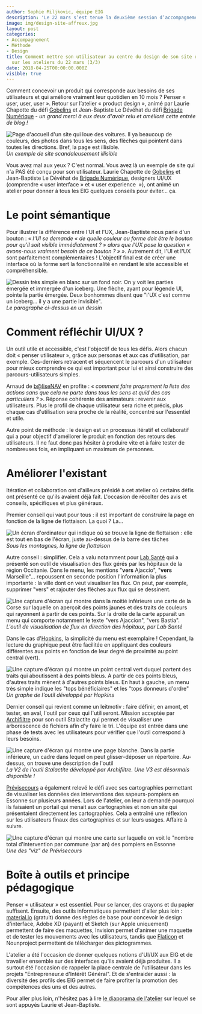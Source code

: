 ```yaml
---
author: Sophie Miljkovic, équipe EIG
description: 'Le 22 mars s’est tenue la deuxième session d’accompagnement des entrepreneurs d’intérêt général. En présence des mentors des défis, nous avons travaillé sur 3 ateliers, orientés « utilisateurs » : recherche produit et utilisateurs, design et conception du produit avec ses utilisateurs, ouverture du code source.'
image: img/design-site-affreux.jpg
layout: post
categories:
- Accompagnement
- Méthode
- Design
title: Comment mettre son utilisateur au centre du design de son site ou de son outil ?  Retour
  sur les ateliers du 22 mars (3/3)
date: 2018-04-25T00:00:00.000Z
visible: true
---
```


Comment concevoir un produit qui corresponde aux besoins de ses
utilisateurs et qui améliore vraiment leur quotidien en 10 mois ?
Penser « user, user, user ».  Retour sur l’atelier « product design »,
animé par Laurie Chapotte du défi
[Gobelins](/defis/2018/gobelins.html)
et Jean-Baptiste Le Dévéhat du défi [Brigade
Numérique](/defis/2018/brigadenumerique.html) - *un grand merci à eux
deux d'avoir relu et amélioré cette entrée de blog !*

![Page d'accueil d'un site qui loue des voitures. Il ya beaucoup de couleurs, des photos dans tous les sens, des flèches qui pointent dans toutes les directions. Bref, la page est illisible.](/img/blog/design-site-affreux.jpg)
_Un exemple de site scandaleusement illisible_

Vous avez mal aux yeux ? C'est normal. Vous avez là un exemple de site
qui n'a PAS été conçu pour son utilisateur. Laurie Chapotte de
[Gobelins](/defis/2017/gobelins.html) et Jean-Baptiste Le Dévéhat de
[Brigade Numérique](/defis/2018/brigadenumerique.html), designers
UI/UX (comprendre « user interface » et « user experience  »), ont
animé un atelier pour donner à tous les EIG quelques conseils pour
éviter… ça.

# Le point sémantique

Pour illustrer la différence entre l'UI et l'UX, Jean-Baptiste nous
parle d'un bouton : _« l'UI se demande « de quelle couleur ou forme
doit être le bouton pour qu'il soit visible immédiatement ? » alors
que l'UX pose la question « avons-nous vraiment besoin de ce
bouton ? » »_. Autrement dit, l'UI et l'UX sont parfaitement
complémentaires !  L'objectif final est de créer une interface où la
forme sert la fonctionnalité en rendant le site accessible et
compréhensible.

![Dessin très simple en blanc sur un fond noir. On y voit les parties émergée et immergée d'un iceberg. Une flèche, ayant pour légende UI, pointe la partie émergée. Deux bonhommes disent que "l'UX c'est comme un iceberg... il y a une partie invisible".](/img/blog/design-schema-UX-UI.jpg)
_Le paragraphe ci-dessus en un dessin_

# Comment réfléchir UI/UX ?

Un outil utile et accessible, c'est l'objectif de tous les
défis. Alors chacun doit « penser utilisateur », grâce aux personas et
aux cas d'utilisation, par exemple. Ces-derniers retracent et
séquencent le parcours d'un utilisateur pour mieux comprendre ce qui
est important pour lui et ainsi construire des parcours-utilisateurs
simples.

Arnaud de [b@liseNAV](/defis/2017/balisenav.html) en profite : _«
comment faire proprement la liste des actions sans que cela ne parte
dans tous les sens et quid des cas particuliers ?  »_. Réponse
cohérente des animateurs : revenir aux utilisateurs. Plus le profil de
chaque utilisateur sera riche et précis, plus chaque cas d'utilisation
sera proche de la réalité, concentré sur l'essentiel et utile.

Autre point de méthode : le design est un processus itératif et
collaboratif qui a pour objectif d'améliorer le produit en fonction
des retours des utilisateurs. Il ne faut donc pas hésiter à produire
vite et à faire tester de nombreuses fois, en impliquant un maximum de
personnes.

# Améliorer l'existant

Itération et collaboration ont d'ailleurs présidé à cet atelier où
certains défis ont présenté ce qu'ils avaient déjà fait. L'occasion de
récolter des avis et conseils, spécifiques et plus généraux.

Premier conseil qui vaut pour tous : il est important de construire la
page en fonction de la ligne de flottaison. La quoi ? La…

![Un écran d'ordinateur qui indique où se trouve la ligne de flottaison : elle est tout en bas de l'écran, juste au-dessus de la barre des tâches](/img/blog/design-ligne-flottaison.jpg)
_Sous les montagnes, la ligne de flottaison_

Autre conseil : simplifier. Cela a valu notamment pour [Lab
Santé](/defis/2018/labsante.html) qui a présenté son outil de
visualisation des flux gérés par les hôpitaux de la région
Occitanie. Dans le menu, les mentions "**vers** Ajaccio", "**vers**
Marseille"... repoussent en seconde position l'information la plus
importante : la ville dont on veut visualiser les flux. On peut, par
exemple, supprimer "vers" et rajouter des flèches aux flux qui se
dessinent.

![Une capture d'écran qui montre dans la moitié inférieure une carte de la Corse sur laquelle on aperçoit des points jaunes et des traits de couleurs qui rayonnent à partir de ces points. Sur la droite de la carte apparaît un menu qui comporte notamment le texte "vers Ajaccion", "vers Bastia".](/img/blog/design-carto-Labsante.jpg)
_L'outil de visualisation de flux en direction des hôpitaux, par Lab Santé_

Dans le cas
d'[Hopkins](https://entrepreneur-interet-general.etalab.gouv.fr/defi/2017/09/26/hopkins/),
la simplicité du menu est exemplaire ! Cependant, la lecture du
graphique peut être facilitée en appliquant des couleurs différentes
aux points en fonction de leur degré de proximité au point central
(vert).

![Une capture d'écran qui montre un point central vert duquel partent des traits qui aboutissent à des points bleus. A partir de ces points bleus, d'autres traits mènent à d'autres points bleus. En haut à gauche, un menu très simple indique les "tops bénéficiaires" et les "tops donneurs d'ordre"](/img/blog/design-graph-Hopkins.jpg)
_Un graphe de l'outil développé par Hopkins_

Dernier conseil qui revient comme un leitmotiv : faire définir, en
amont, et tester, en aval, l'outil par ceux qui l'utiliseront. Mission
acceptée par [Archifiltre](http://archifiltre.com/index.html) pour son
outil Stalactite qui permet de visualiser une arborescence de fichiers
afin d'y faire le tri. L'équipe est entrée dans une phase de tests
avec les utilisateurs pour vérifier que l'outil correspond à leurs
besoins.

![Une capture d'écran qui montre une page blanche. Dans la partie inférieure, un cadre dans lequel on peut glisser-déposer un répertoire. Au-dessus, on trouve une description de l'outil](/img/blog/design-stalactite.jpg)
_La V2 de l'outil Stalactite développé par Archifiltre. Une V3 est désormais disponible !_

[Prévisecours](https://previsecours.fr/) a également relevé le défi
avec ses cartographies permettant de visualiser les données des
interventions des sapeurs-pompiers en Essonne sur plusieurs
années. Lors de l'atelier, on leur a demandé pourquoi ils faisaient un
portail qui menait aux cartographies et non un site qui présentaient
directement les cartographies. Cela a entraîné une réflexion sur les
utilisateurs finaux des cartographies et sur leurs usages. Affaire à
suivre.

![Une capture d'écran qui montre une carte sur laquelle on voit le "nombre total d'intervention par commune (par an) des pompiers en Essonne](/img/blog/design-carto-Previsecours.jpg)
_Une des "viz" de Prévisecours_

# Boîte à outils et principe pédagogique

Penser « utilisateur » est essentiel. Pour se lancer, des crayons et
du papier suffisent. Ensuite, des outils informatiques permettent
d'aller plus loin : [material.io](https://material.io/) (gratuit)
donne des règles de base pour concevoir le design d'interface, Adobe
XD (payant) et Sketch (sur Apple uniquement) permettent de faire des
maquettes, Invision permet d'animer une maquette et de tester les
mouvements avec les utilisateurs, tandis que
[Flaticon](https://www.flaticon.com/) et Nounproject permettent de
télécharger des pictogrammes.

L'atelier a été l'occasion de donner quelques notions d'UI/UX aux EIG
et de travailler ensemble sur des interfaces qu'ils avaient déjà
produites. Il a surtout été l'occasion de rappeler la place centrale
de l'utilisateur dans les projets "Entrepreneur.e d'Intérêt
Général". Et de s'entraider aussi : la diversité des profils des EIG
permet de faire profiter la promotion des compétences des uns et des
autres.

Pour aller plus loin, n'hésitez pas à lire [le diaporama de
l'atelier](https://speakerdeck.com/bzg/ui-entrepreneur-e-s-dinteret-general-2018)
sur lequel se sont appuyés Laurie et Jean-Baptiste.
